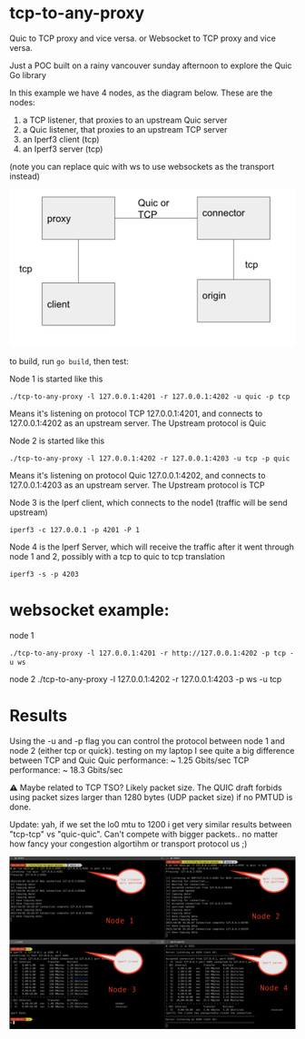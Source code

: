# tcp-to-any-proxy
Quic to TCP proxy and vice versa. 
or 
Websocket to TCP proxy and vice versa. 

Just a POC built on a rainy vancouver sunday afternoon to explore the Quic Go library

In this example we have 4 nodes, as the diagram below.  These are the nodes:
1) a TCP listener, that proxies to an upstream Quic server
2) a Quic listener, that proxies to an upstream TCP server 
3) an Iperf3 client (tcp)
4) an Iperf3 server (tcp)

(note you can replace quic with ws to use websockets as the transport instead)

![Topology](topology.png)

to build, run ```go build```, then test:

Node 1 is started like this
```
./tcp-to-any-proxy -l 127.0.0.1:4201 -r 127.0.0.1:4202 -u quic -p tcp
```
Means it's listening on protocol TCP 127.0.0.1:4201, and connects to 127.0.0.1:4202 as an upstream server. The Upstream protocol is Quic

Node 2 is started like this
```
./tcp-to-any-proxy -l 127.0.0.1:4202 -r 127.0.0.1:4203 -u tcp -p quic 
 ```
Means it's listening on protocol Quic 127.0.0.1:4202, and connects to 127.0.0.1:4203 as an upstream server. The Upstream protocol is TCP

Node 3 is the Iperf client, which connects to the node1 (traffic will be send upstream)
```
iperf3 -c 127.0.0.1 -p 4201 -P 1
```

Node 4 is the Iperf Server, which will receive the traffic after it went through node 1 and 2, possibly with a tcp to quic to tcp translation
```
iperf3 -s -p 4203
```


# websocket example:
node 1
```
./tcp-to-any-proxy -l 127.0.0.1:4201 -r http://127.0.0.1:4202 -p tcp -u ws
```
node 2
./tcp-to-any-proxy  -l 127.0.0.1:4202 -r 127.0.0.1:4203 -p ws -u tcp

# Results
Using the -u and -p flag you can control the protocol between node 1 and node 2 (either tcp or quick).
testing on my laptop I see quite a big difference between TCP and Quic
Quic performance: ~ 1.25 Gbits/sec
TCP performance: ~ 18.3 Gbits/sec

⚠️ Maybe related to TCP TSO? Likely packet size. The QUIC draft forbids using packet sizes larger than 1280 bytes (UDP packet size) if no PMTUD is done. 

Update: yah, if we set the lo0 mtu to 1200 i get very similar results between "tcp-tcp" vs "quic-quic". Can't compete with bigger packets.. no matter how fancy your congestion algortihm or transport protocol us ;)

![Iperf restuls Quic](testresults.png)

